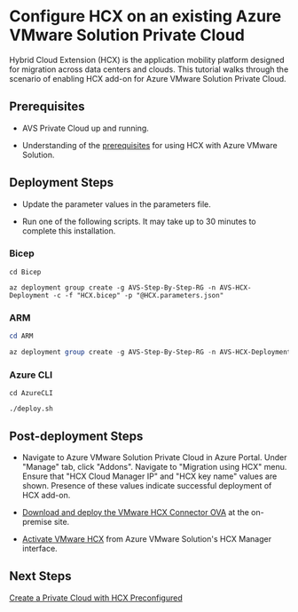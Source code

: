 # Configure HCX on an existing Azure VMware Solution Private Cloud

Hybrid Cloud Extension (HCX) is the application mobility platform designed for migration across data centers and clouds. This tutorial walks through the scenario of enabling HCX add-on for Azure VMware Solution Private Cloud.

## Prerequisites

* AVS Private Cloud up and running.

* Understanding of the [prerequisites](https://docs.microsoft.com/azure/azure-vmware/install-vmware-hcx#prerequisites) for using HCX with Azure VMware Solution.

## Deployment Steps

* Update the parameter values in the parameters file.

* Run one of the following scripts. It may take up to 30 minutes to complete this installation.

### Bicep

```azurecli-interactive
cd Bicep

az deployment group create -g AVS-Step-By-Step-RG -n AVS-HCX-Deployment -c -f "HCX.bicep" -p "@HCX.parameters.json"
```

### ARM

```powershell
cd ARM

az deployment group create -g AVS-Step-By-Step-RG -n AVS-HCX-Deployment -c -f "HCX.deploy.json" -p "@HCX.parameters.json"
```

### Azure CLI

```azurecli-interactive
cd AzureCLI

./deploy.sh
```

## Post-deployment Steps

* Navigate to Azure VMware Solution Private Cloud in Azure Portal. Under "Manage" tab, click "Addons". Navigate to "Migration using HCX" menu. Ensure that "HCX Cloud Manager IP" and "HCX key name" values are shown. Presence of these values indicate successful deployment of HCX add-on.

* [Download and deploy the VMware HCX Connector OVA](https://docs.microsoft.com/azure/azure-vmware/install-vmware-hcx#download-and-deploy-the-vmware-hcx-connector-ova) at the on-premise site.

* [Activate VMware HCX](https://docs.microsoft.com/azure/azure-vmware/install-vmware-hcx#activate-vmware-hcx) from Azure VMware Solution's HCX Manager interface.

## Next Steps

[Create a Private Cloud with HCX Preconfigured](../../PrivateCloud/AVS-PrivateCloud-WithHCX/readme.md)
